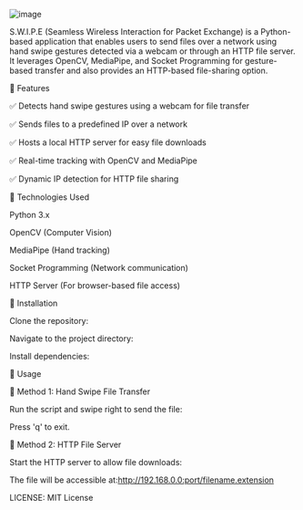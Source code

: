 ![image](https://github.com/user-attachments/assets/b116bc63-7be6-4fba-98d3-8d50a4643b3c)


S.W.I.P.E (Seamless Wireless Interaction for Packet Exchange) is a Python-based application that enables users to send files over a network using hand swipe gestures detected via a webcam or through an HTTP file server. It leverages OpenCV, MediaPipe, and Socket Programming for gesture-based transfer and also provides an HTTP-based file-sharing option.

🔹 Features


✅ Detects hand swipe gestures using a webcam for file transfer

✅ Sends files to a predefined IP over a network

✅ Hosts a local HTTP server for easy file downloads

✅ Real-time tracking with OpenCV and MediaPipe

✅ Dynamic IP detection for HTTP file sharing

🔹 Technologies Used

Python 3.x

OpenCV (Computer Vision)

MediaPipe (Hand tracking)

Socket Programming (Network communication)

HTTP Server (For browser-based file access)

🔹 Installation

Clone the repository:

Navigate to the project directory:

Install dependencies:

🔹 Usage

📌 Method 1: Hand Swipe File Transfer

Run the script and swipe right to send the file:

Press 'q' to exit.

📌 Method 2: HTTP File Server

Start the HTTP server to allow file downloads:

The file will be accessible at:http://192.168.0.0:port/filename.extension

LICENSE: MIT License
